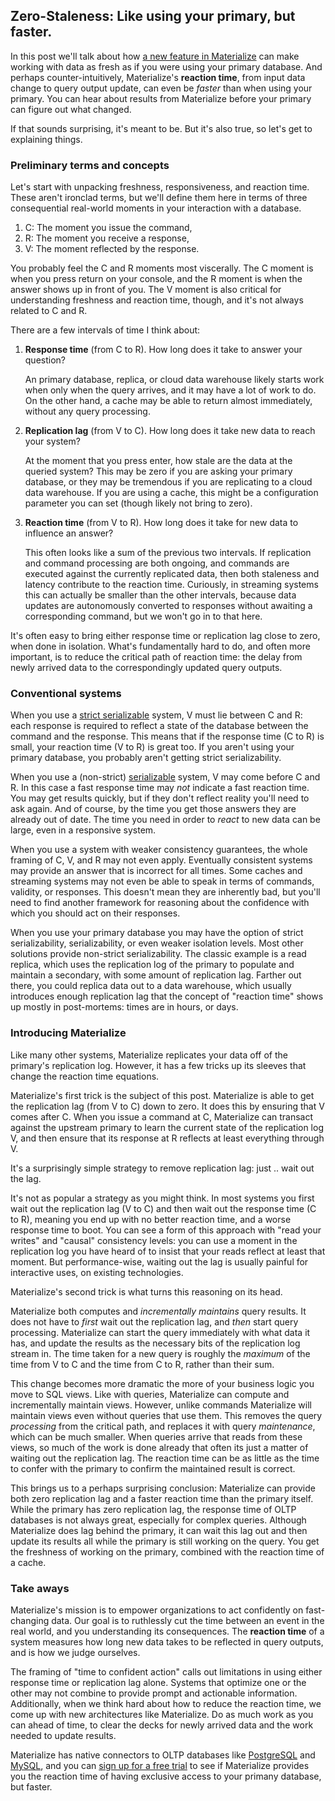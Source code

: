 ## Zero-Staleness: Like using your primary, but faster.

In this post we'll talk about how [a new feature in Materialize](https://materialize.com/docs/get-started/isolation-level/#real-time-recency) can make working with data as fresh as if you were using your primary database.
And perhaps counter-intuitively, Materialize's **reaction time**, from input data change to query output update, can even be *faster* than when using your primary.
You can hear about results from Materialize before your primary can figure out what changed.

If that sounds surprising, it's meant to be.
But it's also true, so let's get to explaining things.

### Preliminary terms and concepts

Let's start with unpacking freshness, responsiveness, and reaction time.
These aren't ironclad terms, but we'll define them here in terms of three consequential real-world moments in your interaction with a database.
1. C: The moment you issue the command,
2. R: The moment you receive a response,
3. V: The moment reflected by the response.

You probably feel the C and R moments most viscerally.
The C moment is when you press return on your console, and the R moment is when the answer shows up in front of you.
The V moment is also critical for understanding freshness and reaction time, though, and it's not always related to C and R.

There are a few intervals of time I think about:

1.  **Response time** (from C to R). How long does it take to answer your question?

    An primary database, replica, or cloud data warehouse likely starts work when only when the query arrives, and it may have a lot of work to do.
    On the other hand, a cache may be able to return almost immediately, without any query processing.

2.  **Replication lag** (from V to C). How long does it take new data to reach your system?

    At the moment that you press enter, how stale are the data at the queried system?
    This may be zero if you are asking your primary database, or they may be tremendous if you are replicating to a cloud data warehouse.
    If you are using a cache, this might be a configuration parameter you can set (though likely not bring to zero).

3.  **Reaction time** (from V to R). How long does it take for new data to influence an answer?

    This often looks like a sum of the previous two intervals.
    If replication and command processing are both ongoing, and commands are executed against the currently replicated data, then both staleness and latency contribute to the reaction time.
    Curiously, in streaming systems this can actually be smaller than the other intervals, because data updates are autonomously converted to responses without awaiting a corresponding command, but we won't go in to that here.

It's often easy to bring either response time or replication lag close to zero, when done in isolation.
What's fundamentally hard to do, and often more important, is to reduce the critical path of reaction time: the delay from newly arrived data to the correspondingly updated query outputs.

### Conventional systems

When you use a [strict serializable](https://jepsen.io/consistency/models/strict-serializable) system, V must lie between C and R: each response is required to reflect a state of the database between the command and the response.
This means that if the response time (C to R) is small, your reaction time (V to R) is great too.
If you aren't using your primary database, you probably aren't getting strict serializability.

When you use a (non-strict) [serializable](https://jepsen.io/consistency/models/serializable) system, V may come before C and R.
In this case a fast response time may *not* indicate a fast reaction time.
You may get results quickly, but if they don't reflect reality you'll need to ask again.
And of course, by the time you get those answers they are already out of date.
The time you need in order to *react* to new data can be large, even in a responsive system.

When you use a system with weaker consistency guarantees, the whole framing of C, V, and R may not even apply.
Eventually consistent systems may provide an answer that is incorrect for all times.
Some caches and streaming systems may not even be able to speak in terms of commands, validity, or responses.
This doesn't mean they are inherently bad, but you'll need to find another framework for reasoning about the confidence with which you should act on their responses.

When you use your primary database you may have the option of strict serializability, serializability, or even weaker isolation levels.
Most other solutions provide non-strict serializability.
The classic example is a read replica, which uses the replication log of the primary to populate and maintain a secondary, with some amount of replication lag.
Farther out there, you could replica data out to a data warehouse, which usually introduces enough replication lag that the concept of "reaction time" shows up mostly in post-mortems: times are in hours, or days.

### Introducing Materialize

Like many other systems, Materialize replicates your data off of the primary's replication log.
However, it has a few tricks up its sleeves that change the reaction time equations.

Materialize's first trick is the subject of this post.
Materialize is able to get the replication lag (from V to C) down to zero.
It does this by ensuring that V comes after C.
When you issue a command at C, Materialize can transact against the upstream primary to learn the current state of the replication log V, and then ensure that its response at R reflects at least everything through V.

It's a surprisingly simple strategy to remove replication lag: just .. wait out the lag.

It's not as popular a strategy as you might think.
In most systems you first wait out the replication lag (V to C) and then wait out the response time (C to R), meaning you end up with no better reaction time, and a worse response time to boot.
You can see a form of this approach with "read your writes" and "causal" consistency levels: you can use a moment in the replication log you have heard of to insist that your reads reflect at least that moment.
But performance-wise, waiting out the lag is usually painful for interactive uses, on existing technologies.

Materialize's second trick is what turns this reasoning on its head.

Materialize both computes and *incrementally maintains* query results.
It does not have to *first* wait out the replication lag, and *then* start query processing.
Materialize can start the query immediately with what data it has, and update the results as the necessary bits of the replication log stream in.
The time taken for a new query is roughly the *maximum* of the time from V to C and the time from C to R, rather than their sum.

This change becomes more dramatic the more of your business logic you move to SQL views.
Like with queries, Materialize can compute and incrementally maintain views.
However, unlike commands Materialize will maintain views even without queries that use them.
This removes the query *processing* from the critical path, and replaces it with query *maintenance*, which can be much smaller.
When queries arrive that reads from these views, so much of the work is done already that often its just a matter of waiting out the replication lag.
The reaction time can be as little as the time to confer with the primary to confirm the maintained result is correct.

This brings us to a perhaps surprising conclusion: Materialize can provide both zero replication lag and a faster reaction time than the primary itself.
While the primary has zero replication lag, the response time of OLTP databases is not always great, especially for complex queries.
Although Materialize does lag behind the primary, it can wait this lag out and then update its results all while the primary is still working on the query.
You get the freshness of working on the primary, combined with the reaction time of a cache.

### Take aways

Materialize's mission is to empower organizations to act confidently on fast-changing data.
Our goal is to ruthlessly cut the time between an event in the real world, and you understanding its consequences.
The **reaction time** of a system measures how long new data takes to be reflected in query outputs, and is how we judge ourselves.

The framing of "time to confident action" calls out limitations in using either response time or replication lag alone.
Systems that optimize one or the other may not combine to provide prompt and actionable information.
Additionally, when we think hard about how to reduce the reaction time, we come up with new architectures like Materialize.
Do as much work as you can ahead of time, to clear the decks for newly arrived data and the work needed to update results.

Materialize has native connectors to OLTP databases like [PostgreSQL](https://materialize.com/docs/sql/create-source/postgres/) and [MySQL](https://materialize.com/docs/sql/create-source/mysql/), and you can [sign up for a free trial](https://materialize.com/register/) to see if Materialize provides you the reaction time of having exclusive access to your primany database, but faster.

